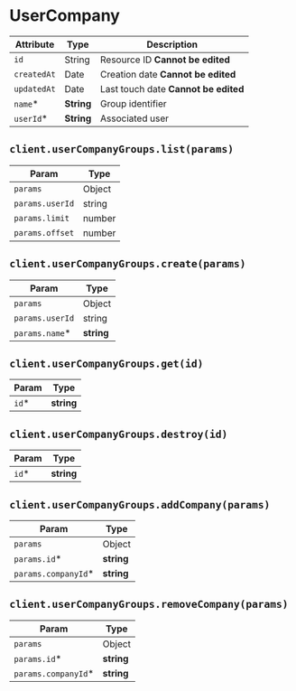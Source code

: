 # UserCompany

| Attribute | Type | Description |
| --------- | ---- | ----------- |
| `id`        | String     | Resource ID **Cannot be edited** |
| `createdAt` | Date       | Creation date **Cannot be edited** |
| `updatedAt` | Date       | Last touch date **Cannot be edited** |
| `name`*     | **String** | Group identifier |
| `userId`*   | **String** | Associated user |

## `client.userCompanyGroups.list(params)`

| Param | Type |
|-------|------|
| `params`        | Object |
| `params.userId` | string |
| `params.limit`  | number |
| `params.offset` | number |

## `client.userCompanyGroups.create(params)`

| Param | Type |
|-------|------|
| `params`        | Object |
| `params.userId` | string |
| `params.name`*  | **string** |

## `client.userCompanyGroups.get(id)`

| Param | Type |
|-------|------|
| `id`* | **string** |

## `client.userCompanyGroups.destroy(id)`

| Param | Type |
|-------|------|
| `id`* | **string** |

## `client.userCompanyGroups.addCompany(params)`

| Param | Type |
|-------|------|
| `params`            | Object |
| `params.id`*        | **string** |
| `params.companyId`* | **string** |


## `client.userCompanyGroups.removeCompany(params)`

| Param | Type |
|-------|------|
| `params`            | Object |
| `params.id`*        | **string** |
| `params.companyId`* | **string** |
